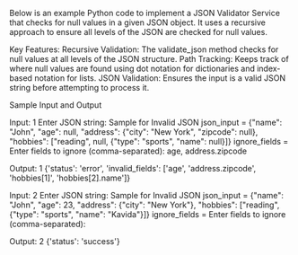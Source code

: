 Below is an example Python code to implement a JSON Validator Service that checks for null values in a given JSON object. It uses a recursive approach to ensure all levels of the JSON are checked for null values.

Key Features:
Recursive Validation: The validate_json method checks for null values at all levels of the JSON structure.
Path Tracking: Keeps track of where null values are found using dot notation for dictionaries and index-based notation for lists.
JSON Validation: Ensures the input is a valid JSON string before attempting to process it.

Sample Input and Output

Input: 1
  Enter JSON string:
  Sample for Invalid JSON
  json_input = {"name": "John", "age": null, "address": {"city": "New York", "zipcode": null}, "hobbies": ["reading", null, {"type": "sports", "name": null}]}
  ignore_fields = Enter fields to ignore (comma-separated): age, address.zipcode

Output: 1
  {'status': 'error', 'invalid_fields': ['age', 'address.zipcode', 'hobbies[1]', 'hobbies[2].name']}

Input: 2
  Enter JSON string:
  Sample for Invalid JSON
  json_input = {"name": "John", "age": 23, "address": {"city": "New York"}, "hobbies": ["reading", {"type": "sports", "name": "Kavida"}]}
  ignore_fields = Enter fields to ignore (comma-separated): 

Output: 2
  {'status': 'success'}

